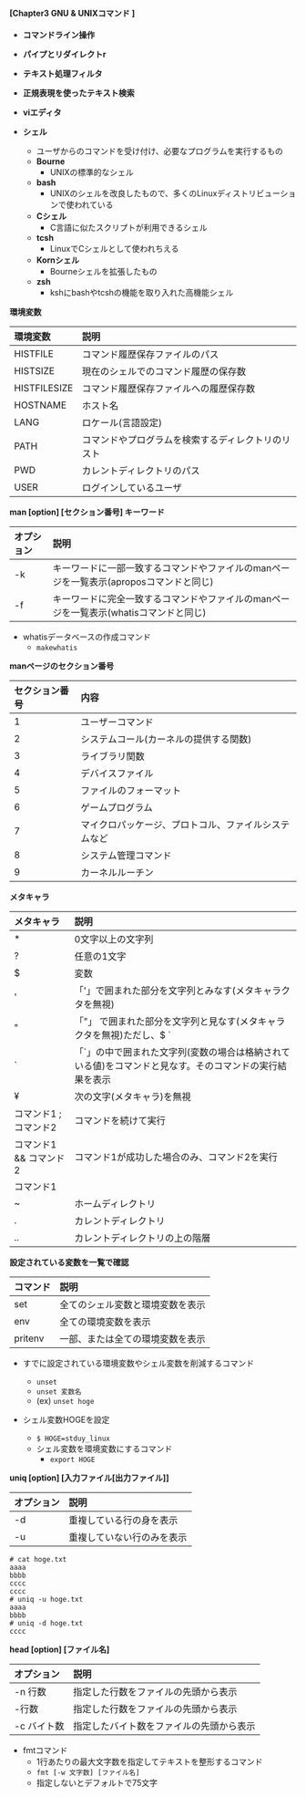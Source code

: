 ####    [Chapter3 GNU & UNIXコマンド ]
  - **コマンドライン操作**
  - **パイプとリダイレクトr**
  - **テキスト処理フィルタ**
  - **正規表現を使ったテキスト検索**
  - **viエディタ**

- **シェル**
  - ユーザからのコマンドを受け付け、必要なプログラムを実行するもの
  - **Bourne**
    - UNIXの標準的なシェル
  - **bash**
    - UNIXのシェルを改良したもので、多くのLinuxディストリビューションで使われている
  - **Cシェル**
    - C言語に似たスクリプトが利用できるシェル
  - **tcsh**
    - LinuxでCシェルとして使われちえる
  - **Kornシェル**
    - Bourneシェルを拡張したもの
  - **zsh**
    -  kshにbashやtcshの機能を取り入れた高機能シェル 

**環境変数**

|環境変数|説明|         
|:-----------|:------------|
|HISTFILE|コマンド履歴保存ファイルのパス|
|HISTSIZE|現在のシェルでのコマンド履歴の保存数|
|HISTFILESIZE|コマンド履歴保存ファイルへの履歴保存数|
|HOSTNAME|ホスト名|
|LANG|ロケール(言語設定)|
|PATH|コマンドやプログラムを検索するディレクトリのリスト|
|PWD|カレントディレクトリのパス|
|USER|ログインしているユーザ|

**man [option] [セクション番号] キーワード**

|オプション|説明|         
|:-----------|:------------|
|-k|キーワードに一部一致するコマンドやファイルのmanページを一覧表示(aproposコマンドと同じ)|
|-f|キーワードに完全一致するコマンドやファイルのmanページを一覧表示(whatisコマンドと同じ)|

- whatisデータベースの作成コマンド
  - `makewhatis` 

**manページのセクション番号**

|セクション番号|内容|         
|:-----------|:------------|
|1|ユーザーコマンド|
|2|システムコール(カーネルの提供する関数)|
|3|ライブラリ関数|
|4|デバイスファイル|
|5|ファイルのフォーマット|
|6|ゲームプログラム|
|7|マイクロパッケージ、プロトコル、ファイルシステムなど|
|8|システム管理コマンド|
|9|カーネルルーチン|


**メタキャラ**

|メタキャラ|説明|         
|:-----------|:------------|
|*|0文字以上の文字列|
|?|任意の1文字|
|$|変数|
|'|「'」で囲まれた部分を文字列とみなす(メタキャラクタを無視)|
|"|「"」 で囲まれた部分を文字列と見なす(メタキャラクタを無視)ただし、$ ` | " は除く|
|`|「`」の中で囲まれた文字列(変数の場合は格納されている値)をコマンドと見なす。そのコマンドの実行結果を表示|
|¥|次の文字(メタキャラ)を無視|
|コマンド1 ; コマンド2|コマンドを続けて実行|
|コマンド1 && コマンド2|コマンド1が成功した場合のみ、コマンド2を実行|
|コマンド1 || コマンド2|コマンド1が失敗した場合のみ、コマンド2を実行|
|~|ホームディレクトリ|
|.|カレントディレクトリ|
|..|カレントディレクトリの上の階層|

**設定されている変数を一覧で確認**

|コマンド|説明|         
|:-----------|:------------|
|set|全てのシェル変数と環境変数を表示|
|env|全ての環境変数を表示|
|pritenv|一部、または全ての環境変数を表示|

- すでに設定されている環境変数やシェル変数を削減するコマンド
  - `unset`
  - `unset 変数名`
  - (ex) `unset hoge`

- シェル変数HOGEを設定
  - `$ HOGE=stduy_linux`
  - シェル変数を環境変数にするコマンド
    - `export HOGE` 
  
**uniq [option] [入力ファイル[出力ファイル]]**

|オプション|説明|         
|:-----------|:------------|
|-d|重複している行の身を表示|
|-u|重複していない行のみを表示|

```
# cat hoge.txt
aaaa
bbbb
cccc
cccc
# uniq -u hoge.txt
aaaa
bbbb
# uniq -d hoge.txt
cccc
```

**head [option] [ファイル名]**

|オプション|説明|         
|:-----------|:------------|
|-n 行数|指定した行数をファイルの先頭から表示|
|-行数|指定した行数をファイルの先頭から表示|
|-c バイト数|指定したバイト数をファイルの先頭から表示|

- fmtコマンド
  - 1行あたりの最大文字数を指定してテキストを整形するコマンド
  - `fmt [-w 文字数] [ファイル名]`
  - 指定しないとデフォルトで75文字

